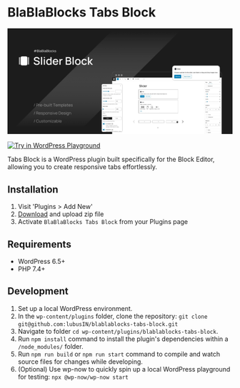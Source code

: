 # BlaBlaBlocks Tabs Block

![Plugin Screenshot](https://raw.githubusercontent.com/lubusIN/blablablocks-slider-block/main/.github/screenshot.jpg)

[![Try in WordPress Playground](https://img.shields.io/badge/Try%20in%20WordPress%20Playground-blue?style=for-the-badge)](https://playground.wordpress.net/?blueprint-url=https://raw.githubusercontent.com/lubusIN/blablablocks-tabs-block/playground/_playground/blueprint-github.json)

Tabs Block is a WordPress plugin built specifically for the Block Editor, allowing you to create responsive tabs effortlessly. 

## Installation

 1. Visit 'Plugins > Add New'
 2. [Download](https://github.com/lubusIN/blablablocks-tabs-block/archive/refs/heads/dev.zip) and upload zip file
 3. Activate `BlaBlaBlocks Tabs Block` from your Plugins page

## Requirements

- WordPress 6.5+
- PHP 7.4+

## Development

1. Set up a local WordPress environment.
2. In the `wp-content/plugins` folder, clone the repository: `git clone git@github.com:lubusIN/blablablocks-tabs-block.git`
3. Navigate to folder `cd wp-content/plugins/blablablocks-tabs-block`.
4. Run `npm install` command to install the plugin's dependencies within a `/node_modules/` folder.
5. Run `npm run build` or `npm run start` command to compile and watch source files for changes while developing.
6. (Optional) Use wp-now to quickly spin up a local WordPress playground for testing: `npx @wp-now/wp-now start`
